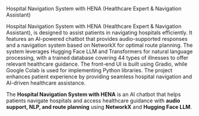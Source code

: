 Hospital Navigation System with HENA (Healthcare Expert & Navigation Assistant)

Hospital Navigation System with HENA (Healthcare Expert & Navigation Assistant), is designed to assist patients in navigating hospitals efficiently. It features an AI-powered chatbot that provides audio-supported responses and a navigation system based on NetworkX for optimal route planning. The system leverages Hugging Face LLM and Transformers for natural language processing, with a trained database covering 44 types of illnesses to offer relevant healthcare guidance. The front-end UI is built using Gradio, while Google Colab is used for implementing Python libraries. The project enhances patient experience by providing seamless hospital navigation and AI-driven healthcare assistance.

The **Hospital Navigation System with HENA** is an AI chatbot that helps patients navigate hospitals and access healthcare guidance with **audio support, NLP, and route planning** using **NetworkX** and **Hugging Face LLM**.
